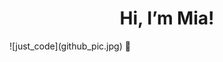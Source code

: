 <div align="center" >
   <h1>Hi, I’m Mia!</h1>
</div>
![just_code](github_pic.jpg)
     🌻<!---
MH0104/MH0104 is a ✨ special ✨ repository because its `README.md` (this file) appears on your GitHub profile.
You can click the Preview link to take a look at your changes.
--->
